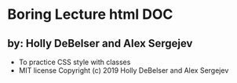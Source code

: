 # Boring Lecture html DOC

## by: Holly DeBelser and Alex Sergejev

* To practice CSS style with classes
* MIT license
Copyright (c) 2019 Holly DeBelser and Alex Sergejev
